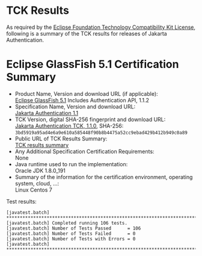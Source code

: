 TCK Results
===========

As required by the
[Eclipse Foundation Technology Compatibility Kit License](https://www.eclipse.org/legal/tck.php),
following is a summary of the TCK results for releases of Jakarta Authentication.

# Eclipse GlassFish 5.1 Certification Summary

- Product Name, Version and download URL (if applicable): <br/>
  [Eclipse GlassFish 5.1](https://www.eclipse.org/downloads/download.php?file=/glassfish/glassfish-5.1.0.zip)
  Includes Authentication API, 1.1.2
- Specification Name, Version and download URL: <br/>
  [Jakarta Authentication 1.1](https://jakarta.ee/specifications/authentication/1.1/)
- TCK Version, digital SHA-256 fingerprint and download URL: <br/>
  [Jakarta Authentication TCK, 1.1.0](http://download.eclipse.org/ee4j/jakartaee-tck/jakartaee8-eftl/promoted/eclipse-authentication-tck-1.1.0.zip), SHA-256: `3bd5919a95ad4e6a9e610a585448f90b8b4475a52cc9ebad429b412b949c0a89`
- Public URL of TCK Results Summary: <br/>
  [TCK results summary](TCK-Results.html)
- Any Additional Specification Certification Requirements: <br/>
  None
- Java runtime used to run the implementation: <br/>
  Oracle JDK 1.8.0_191
- Summary of the information for the certification environment, operating system, cloud, ...: <br/>
  Linux Centos 7


Test results:

```
[javatest.batch] ********************************************************************************
[javatest.batch] Completed running 106 tests.
[javatest.batch] Number of Tests Passed      = 106
[javatest.batch] Number of Tests Failed      = 0
[javatest.batch] Number of Tests with Errors = 0
[javatest.batch] ********************************************************************************
```
